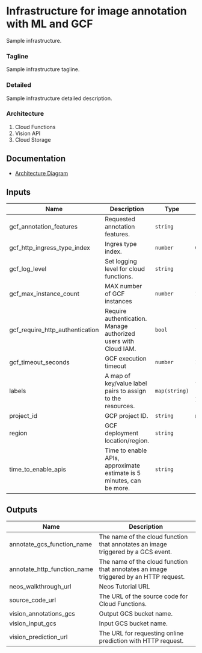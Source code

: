 # Infrastructure for image annotation with ML and GCF

Sample infrastructure.

### Tagline

Sample infrastructure tagline.

### Detailed

Sample infrastructure detailed description.

### Architecture

1. Cloud Functions
2. Vision API
3. Cloud Storage

## Documentation

- [Architecture Diagram](todo)

<!-- BEGINNING OF PRE-COMMIT-TERRAFORM DOCS HOOK -->
## Inputs

| Name | Description | Type | Default | Required |
|------|-------------|------|---------|:--------:|
| gcf\_annotation\_features | Requested annotation features. | `string` | `"FACE_DETECTION,PRODUCT_SEARCH,SAFE_SEARCH_DETECTION"` | no |
| gcf\_http\_ingress\_type\_index | Ingres type index. | `number` | `0` | no |
| gcf\_log\_level | Set logging level for cloud functions. | `string` | `""` | no |
| gcf\_max\_instance\_count | MAX number of GCF instances | `number` | `10` | no |
| gcf\_require\_http\_authentication | Require authentication. Manage authorized users with Cloud IAM. | `bool` | `false` | no |
| gcf\_timeout\_seconds | GCF execution timeout | `number` | `120` | no |
| labels | A map of key/value label pairs to assign to the resources. | `map(string)` | <pre>{<br>  "app": "terraform-ml-image-annotation-gcf"<br>}</pre> | no |
| project\_id | GCP project ID. | `string` | n/a | yes |
| region | GCF deployment location/region. | `string` | `"us-west4"` | no |
| time\_to\_enable\_apis | Time to enable APIs, approximate estimate is 5 minutes, can be more. | `string` | `"420s"` | no |

## Outputs

| Name | Description |
|------|-------------|
| annotate\_gcs\_function\_name | The name of the cloud function that annotates an image triggered by a GCS event. |
| annotate\_http\_function\_name | The name of the cloud function that annotates an image triggered by an HTTP request. |
| neos\_walkthrough\_url | Neos Tutorial URL |
| source\_code\_url | The URL of the source code for Cloud Functions. |
| vision\_annotations\_gcs | Output GCS bucket name. |
| vision\_input\_gcs | Input GCS bucket name. |
| vision\_prediction\_url | The URL for requesting online prediction with HTTP request. |

<!-- END OF PRE-COMMIT-TERRAFORM DOCS HOOK -->
